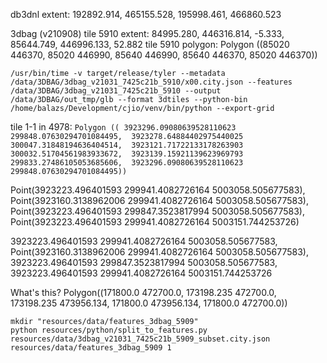db3dnl extent:
192892.914, 465155.528, 195998.461, 466860.523

3dbag (v210908)
tile 5910 extent: 84995.280, 446316.814, -5.333, 85644.749, 446996.133, 52.882
tile 5910 polygon: Polygon ((85020 446370, 85020 446990, 85640 446990, 85640 446370, 85020 446370))
```shell
/usr/bin/time -v target/release/tyler --metadata /data/3DBAG/3dbag_v21031_7425c21b_5910/x00.city.json --features /data/3DBAG/3dbag_v21031_7425c21b_5910 --output /data/3DBAG/out_tmp/glb --format 3dtiles --python-bin /home/balazs/Development/cjio/venv/bin/python --export-grid
```

tile 1-1 in 4978: `Polygon ((
3923296.09080639528110623 299848.07630294701084495, 
3923278.64884402975440025 300047.31848194636404514, 
3923121.71722133178263903 300032.51704561983933672, 
3923139.15921139623969793 299833.27486105053685606, 
3923296.09080639528110623 299848.07630294701084495))`

Point(3923223.496401593 299941.4082726164 5003058.505677583),
Point(3923160.3138962006 299941.4082726164 5003058.505677583),
Point(3923223.496401593 299847.3523817994 5003058.505677583),
Point(3923223.496401593 299941.4082726164 5003151.744253726)

3923223.496401593 299941.4082726164 5003058.505677583,
Point(3923160.3138962006 299941.4082726164 5003058.505677583),
3923223.496401593 299847.3523817994 5003058.505677583,
3923223.496401593 299941.4082726164 5003151.744253726

What's this? Polygon((171800.0 472700.0, 173198.235 472700.0, 173198.235 473956.134, 171800.0 473956.134, 171800.0 472700.0))

```shell
mkdir "resources/data/features_3dbag_5909"
python resources/python/split_to_features.py resources/data/3dbag_v21031_7425c21b_5909_subset.city.json resources/data/features_3dbag_5909 1
```